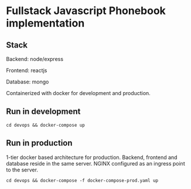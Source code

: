 # Fullstack Javascript Phonebook implementation

## Stack
Backend: node/express

Frontend: reactjs

Database: mongo

Containerized with docker for development and production.

## Run in development
`cd devops && docker-compose up`

## Run in production
1-tier docker based architecture for production. Backend, frontend and database reside in the same server. NGINX configured as an ingress point to the server.
 
`cd devops && docker-compose -f docker-compose-prod.yaml up` 
